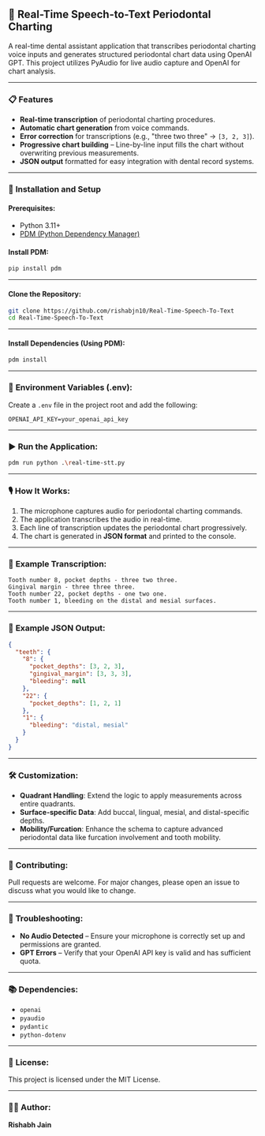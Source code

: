 ## 🦷 Real-Time Speech-to-Text Periodontal Charting  

A real-time dental assistant application that transcribes periodontal charting voice inputs and generates structured periodontal chart data using OpenAI GPT. This project utilizes PyAudio for live audio capture and OpenAI for chart analysis.  

---

### 📋 **Features**  
- **Real-time transcription** of periodontal charting procedures.  
- **Automatic chart generation** from voice commands.  
- **Error correction** for transcriptions (e.g., "three two three" → `[3, 2, 3]`).  
- **Progressive chart building** – Line-by-line input fills the chart without overwriting previous measurements.  
- **JSON output** formatted for easy integration with dental record systems.  

---

### 🚀 **Installation and Setup**  

#### **Prerequisites:**  
- Python 3.11+  
- [PDM (Python Dependency Manager)](https://pdm.fming.dev/latest/)  

#### **Install PDM:**  
```bash
pip install pdm
```

---

#### **Clone the Repository:**  
```bash
git clone https://github.com/rishabjn10/Real-Time-Speech-To-Text
cd Real-Time-Speech-To-Text
```

---

#### **Install Dependencies (Using PDM):**  
```bash
pdm install
```

---

### 🔑 **Environment Variables (.env):**  

Create a `.env` file in the project root and add the following:  
```plaintext
OPENAI_API_KEY=your_openai_api_key
```

---

### ▶️ **Run the Application:**  
```bash
pdm run python .\real-time-stt.py
```

---

### 🎙️ **How It Works:**  
1. The microphone captures audio for periodontal charting commands.  
2. The application transcribes the audio in real-time.  
3. Each line of transcription updates the periodontal chart progressively.  
4. The chart is generated in **JSON format** and printed to the console.  

---

### 📄 **Example Transcription:**  
```
Tooth number 8, pocket depths - three two three.  
Gingival margin - three three three.  
Tooth number 22, pocket depths - one two one.  
Tooth number 1, bleeding on the distal and mesial surfaces.  
```

---

### 🧾 **Example JSON Output:**  
```json
{
  "teeth": {
    "8": {
      "pocket_depths": [3, 2, 3],
      "gingival_margin": [3, 3, 3],
      "bleeding": null
    },
    "22": {
      "pocket_depths": [1, 2, 1]
    },
    "1": {
      "bleeding": "distal, mesial"
    }
  }
}
```

---

### 🛠️ **Customization:**  
- **Quadrant Handling**: Extend the logic to apply measurements across entire quadrants.  
- **Surface-specific Data**: Add buccal, lingual, mesial, and distal-specific depths.  
- **Mobility/Furcation**: Enhance the schema to capture advanced periodontal data like furcation involvement and tooth mobility.  

---

### 🤝 **Contributing:**  
Pull requests are welcome. For major changes, please open an issue to discuss what you would like to change.  

---

### 🧩 **Troubleshooting:**  
- **No Audio Detected** – Ensure your microphone is correctly set up and permissions are granted.  
- **GPT Errors** – Verify that your OpenAI API key is valid and has sufficient quota.  

---

### 📚 **Dependencies:**  
- `openai`  
- `pyaudio`  
- `pydantic`  
- `python-dotenv`  

---

### 📜 **License:**  
This project is licensed under the MIT License.  

---

### 👨‍💻 **Author:**  
**Rishabh Jain**  